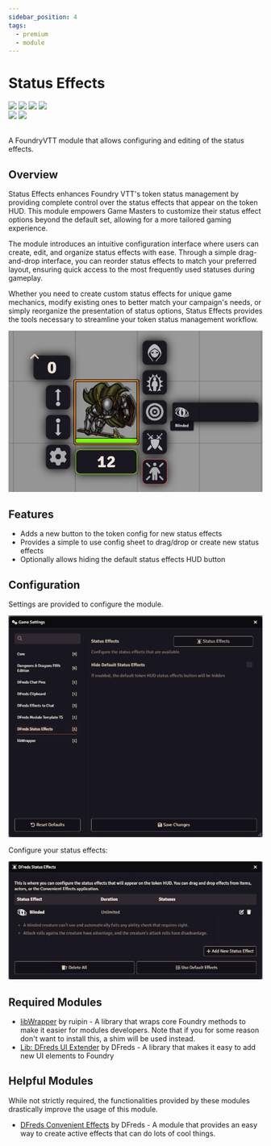 ```yaml
---
sidebar_position: 4
tags:
  - premium
  - module
---
```


# Status Effects

<img src="https://img.shields.io/badge/Premium-aa0000?style=for-the-badge"/>
<a target="_blank" href="https://www.patreon.com/dfreds"><img src="https://img.shields.io/badge/Supporter-3498db?style=for-the-badge"/></a>
<img src="https://img.shields.io/badge/Any%20System-00aaaa?style=for-the-badge"/>
<a target="_blank" href="https://foundryvtt.com/packages/dfreds-status-effects"><img src="https://img.shields.io/badge/Download-2e2e2e?style=for-the-badge"/></a>
<br />
<img src="https://img.shields.io/badge/Version-v2.0.0-007ec6?style=for-the-badge&labelColor=555555" />
<img src="https://img.shields.io/badge/13-fe6a1f?style=for-the-badge&logo=foundryvirtualtabletop&label=Foundry%20Version" />
<br/>
<br/>

A FoundryVTT module that allows configuring and editing of the status effects.

## Overview

Status Effects enhances Foundry VTT's token status management by providing
complete control over the status effects that appear on the token HUD. This
module empowers Game Masters to customize their status effect options beyond the
default set, allowing for a more tailored gaming experience.

The module introduces an intuitive configuration interface where users can
create, edit, and organize status effects with ease. Through a simple
drag-and-drop interface, you can reorder status effects to match your preferred
layout, ensuring quick access to the most frequently used statuses during
gameplay.

Whether you need to create custom status effects for unique game mechanics,
modify existing ones to better match your campaign's needs, or simply reorganize
the presentation of status options, Status Effects provides the tools necessary
to streamline your token status management workflow.

![Status Effects](./img/status-effects.png)

## Features

- Adds a new button to the token config for new status effects
- Provides a simple to use config sheet to drag/drop or create new status effects
- Optionally allows hiding the default status effects HUD button

## Configuration

Settings are provided to configure the module.

![Settings](./img/settings.png)

Configure your status effects:

![Config](./img/config.png)

## Required Modules

- [libWrapper](https://foundryvtt.com/packages/lib-wrapper) by ruipin - A
library that wraps core Foundry methods to make it easier for modules
developers. Note that if you for some reason don't want to install this, a shim
will be used instead.
- [Lib: DFreds UI Extender](https://foundryvtt.com/packages/lib-dfreds-ui-extender) by DFreds - A library that makes it easy to add new UI elements to Foundry

## Helpful Modules

While not strictly required, the functionalities provided by these modules
drastically improve the usage of this module.

- [DFreds Convenient Effects](https://foundryvtt.com/packages/dfreds-convenient-effects) by DFreds - A module that provides an easy way to create active effects that
can do lots of cool things.
